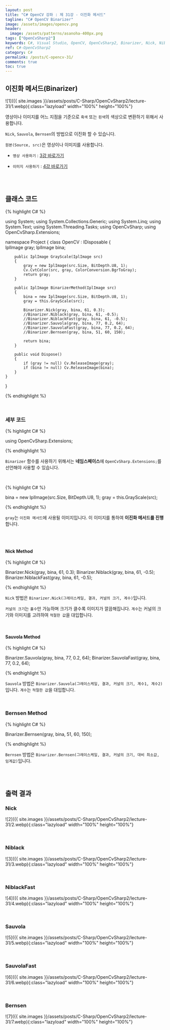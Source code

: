 ```yaml
---
layout: post
title: "C# OpenCV 강좌 : 제 31강 - 이진화 메서드"
tagline: "C# OpenCV Binarizer"
image: /assets/images/opencv.png
header:
  image: /assets/patterns/asanoha-400px.png
tags: ["OpenCvSharp2"]
keywords: C#, Visual Studio, OpenCV, OpenCvSharp2, Binarizer, Nick, Niblack, NiblackFast, Sauvola, SauvolaFast, Bernsen
ref: C#-OpenCvSharp2
category: C#
permalink: /posts/C-opencv-31/
comments: true
toc: true
---
```


## 이진화 메서드(Binarizer)

![1]({{ site.images }}/assets/posts/C-Sharp/OpenCvSharp2/lecture-31/1.webp){:class="lazyload" width="100%" height="100%"}

영상이나 이미지를 어느 지점을 기준으로 `흑색` 또는 `흰색`의 색상으로 변환하기 위해서 사용합니다.

`Nick`, `Sauvola`, `Bernsen`의 방법으로 이진화 할 수 있습니다.

`원본(Source, src)`은 영상이나 이미지를 사용합니다.

- `영상 사용하기` : [3강 바로가기][3강]

- `이미지 사용하기` : [4강 바로가기][4강]

<br>
<br>

## 클래스 코드

{% highlight C# %}

using System;
using System.Collections.Generic;
using System.Linq;
using System.Text;
using System.Threading.Tasks;
using OpenCvSharp;
using OpenCvSharp.Extensions;

namespace Project
{
    class OpenCV : IDisposable
    {  
        IplImage gray;
        IplImage bina; 
    
        public IplImage GrayScale(IplImage src)
        {
            gray = new IplImage(src.Size, BitDepth.U8, 1);
            Cv.CvtColor(src, gray, ColorConversion.BgrToGray);
            return gray;
        }
                
        public IplImage BinarizerMethod(IplImage src)
        {
            bina = new IplImage(src.Size, BitDepth.U8, 1);
            gray = this.GrayScale(src);

            Binarizer.Nick(gray, bina, 61, 0.3);
            //Binarizer.Niblack(gray, bina, 61, -0.5);
            //Binarizer.NiblackFast(gray, bina, 61, -0.5);
            //Binarizer.Sauvola(gray, bina, 77, 0.2, 64);
            //Binarizer.SauvolaFast(gray, bina, 77, 0.2, 64);
            //Binarizer.Bernsen(gray, bina, 51, 60, 150);
       
            return bina;
        }
                   
        public void Dispose()
        {
            if (gray != null) Cv.ReleaseImage(gray);
            if (bina != null) Cv.ReleaseImage(bina);
        }
    }
}

{% endhighlight %}

<br>

### 세부 코드

{% highlight C# %}

using OpenCvSharp.Extensions;

{% endhighlight %}

`Binarizer` 함수를 사용하기 위해서는 **네임스페이스**에 `OpenCvSharp.Extensions;`를 선언해야 사용할 수 있습니다.

<br>

{% highlight C# %}

bina = new IplImage(src.Size, BitDepth.U8, 1);
gray = this.GrayScale(src);

{% endhighlight %}

`gray`는 `이진화 메서드`에 사용될 이미지입니다. 이 이미지를 통하여 **이진화 메서드를 진행**합니다.

<br>
<br>

#### Nick Method

{% highlight C# %}

Binarizer.Nick(gray, bina, 61, 0.3);
Binarizer.Niblack(gray, bina, 61, -0.5);
Binarizer.NiblackFast(gray, bina, 61, -0.5);

{% endhighlight %}

`Nick` 방법은 `Binarizer.Nick(그레이스케일, 결과, 커널의 크기, 계수)`입니다.

`커널의 크기`는 `홀수`만 가능하며 크기가 클수록 이미지가 깔끔해집니다. `계수`는 커널의 크기와 이미지를 고려하여 `적절한 값`을 대입합니다.

<br>

#### Sauvola Method

{% highlight C# %}

Binarizer.Sauvola(gray, bina, 77, 0.2, 64);
Binarizer.SauvolaFast(gray, bina, 77, 0.2, 64);

{% endhighlight %}

`Sauvola` 방법은 `Binarizer.Sauvola(그레이스케일, 결과, 커널의 크기, 계수1, 계수2)`입니다. `계수`는 `적절한 값`을 대입합니다.

<br>

### Bernsen Method

{% highlight C# %}

Binarizer.Bernsen(gray, bina, 51, 60, 150);

{% endhighlight %}

`Bernsen` 방법은 `Binarizer.Bernsen(그레이스케일, 결과, 커널의 크기, 대비 최소값, 임계값)`입니다. 

<br>
<br>

## 출력 결과

### Nick

![2]({{ site.images }}/assets/posts/C-Sharp/OpenCvSharp2/lecture-31/2.webp){:class="lazyload" width="100%" height="100%"}

<br>

### Niblack

![3]({{ site.images }}/assets/posts/C-Sharp/OpenCvSharp2/lecture-31/3.webp){:class="lazyload" width="100%" height="100%"}

<br>

### NiblackFast

![4]({{ site.images }}/assets/posts/C-Sharp/OpenCvSharp2/lecture-31/4.webp){:class="lazyload" width="100%" height="100%"}

<br>

### Sauvola

![5]({{ site.images }}/assets/posts/C-Sharp/OpenCvSharp2/lecture-31/5.webp){:class="lazyload" width="100%" height="100%"}

<br>

### SauvolaFast

![6]({{ site.images }}/assets/posts/C-Sharp/OpenCvSharp2/lecture-31/6.webp){:class="lazyload" width="100%" height="100%"}

<br>

### Bernsen

![7]({{ site.images }}/assets/posts/C-Sharp/OpenCvSharp2/lecture-31/7.webp){:class="lazyload" width="100%" height="100%"}

[3강]: https://076923.github.io/posts/C-opencv-3/
[4강]: https://076923.github.io/posts/C-opencv-4/
